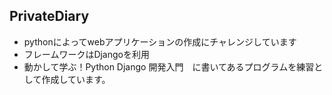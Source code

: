 ## PrivateDiary

* pythonによってwebアプリケーションの作成にチャレンジしています
* フレームワークはDjangoを利用
* 動かして学ぶ！Python Django 開発入門　に書いてあるプログラムを練習として作成しています。
